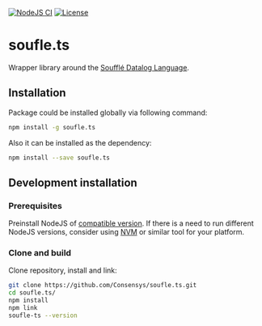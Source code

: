 [![NodeJS CI](https://github.com/Consensys/soufle.ts/actions/workflows/ci.yaml/badge.svg)](https://github.com/Consensys/soufle.ts/actions/workflows/ci.yaml)
[![License](https://img.shields.io/badge/License-Apache%202.0-blue.svg)](https://opensource.org/licenses/Apache-2.0)

# soufle.ts

Wrapper library around the [Soufflé Datalog Language](https://souffle-lang.github.io/).

## Installation

Package could be installed globally via following command:

```bash
npm install -g soufle.ts
```

Also it can be installed as the dependency:

```bash
npm install --save soufle.ts
```

## Development installation

### Prerequisites

Preinstall NodeJS of [compatible version](/.nvmrc). If there is a need to run different NodeJS versions, consider using [NVM](https://github.com/nvm-sh/nvm) or similar tool for your platform.

### Clone and build

Clone repository, install and link:

```bash
git clone https://github.com/Consensys/soufle.ts.git
cd soufle.ts/
npm install
npm link
soufle-ts --version
```
